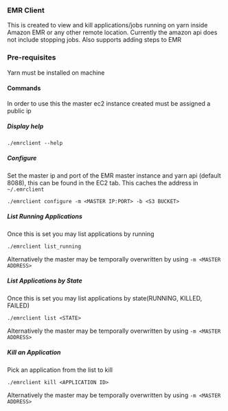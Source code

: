 ### EMR Client

This is created to view and kill applications/jobs running on yarn inside Amazon EMR or any other remote location. 
Currently the amazon api does not include stopping jobs. Also supports adding steps to EMR

### Pre-requisites

Yarn must be installed on machine

#### Commands

In order to use this the master ec2 instance created must be assigned a public ip 

##### Display help
    
    ./emrclient --help

##### Configure

Set the master ip and port of the EMR master instance and yarn api (default 8088), this can be found in the EC2 tab. This caches the address 
in `~/.emrclient`

    ./emrclient configure -m <MASTER IP:PORT> -b <S3 BUCKET>

##### List Running Applications
    
Once this is set you may list applications by running

    ./emrclient list_running

Alternatively the master may be temporally overwritten by using `-m <MASTER ADDRESS>`
   
##### List Applications by State
    
Once this is set you may list applications by state(RUNNING, KILLED, FAILED)

    ./emrclient list <STATE>

Alternatively the master may be temporally overwritten by using `-m <MASTER ADDRESS>`
   
##### Kill an Application

Pick an application from the list to kill

    ./emrclient kill <APPLICATION ID>
    
Alternatively the master may be temporally overwritten by using `-m <MASTER ADDRESS>`
    
    